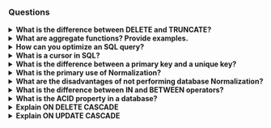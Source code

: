### Questions

<details>
<summary><b>What is the difference between DELETE and TRUNCATE?</b></summary>
<p>
The delete statement removes single or multiple rows from an existing table depending on the specified condition.
DELETE statement is used to delete a row from a table.
 
The truncate command deletes the whole contents of an existing table without the table itself. It pserves the table structure or schema.
TRUNCATE statement is used to remove all the rows from a table.
</p>
</details>

<details>
<summary><b>What are aggregate functions? Provide examples.</b></summary>
<p>
  "Aggregate functions are
 SQL functions that perform a calculation on a set of values and return a single value. These functions are commonly used to summarize data, such as calculating totals, averages, counts, etc. Aggregate functions are often used with the GROUP BY clause in SQL to group rows that share a property.
ex--COUNT(),SUM()"
</p>
</details>

<details>
<summary><b>How can you optimize an SQL query?</b></summary>
<p>
  "Avoid SELECT * (Use Specific Columns)
Use Joins Instead of Subqueries
Use EXISTS Instead of IN for Subqueries
"
</p>
</details>

<details>
<summary><b>What is a cursor in SQL?</b></summary>
<p>
  "A cursor in SQL is a database object used to retrieve, manipulate, and navigate through a result set one row at a time. Cursors are particularly useful when you need to process individual rows returned by a query, especially in cases where a more procedural approach is required, like performing row-by-row operations.
"
</p>
</details>

<details>
<summary><b>What is the difference between a primary key and a unique key?</b></summary>
<p>
  "The primary key and unique key both are essential constraints of the SQL. The main difference among them is that the primary key identifies each record in the table. In contrast, the unique key pvents duplicate entries in a column except for a NULL value. The following comparison chart explains it more clearly:
 
Unique, can be null, table can have multiple unique atributes
"
</p>
</details>

<details>
<summary><b>What is the primary use of Normalization?</b></summary>
<p>
  "Normalization is mainly used to add, delete or modify a field that can be made in a single table. The primary use of Normalization is to remove redundancy and remove the insert, delete and update distractions. Normalization breaks the table into small partitions and then links them using different relationships to avoid the chances of redundancy.
"
</p>
</details>

<details>
<summary><b>What are the disadvantages of not performing database Normalization?</b></summary>
<p>
  "The occurrence of redundant terms in the database causes the waste of space in the disk.
 
Due to redundant terms, inconsistency may also occur. If any change is made in the data of one table but not made in the same data of another table, then inconsistency will occur. This inconsistency will lead to the maintenance problem and effects the ACID properties as well.
"
</p>
</details>

<details>
<summary><b>What is the difference between IN and BETWEEN operators?</b></summary>
<p>
  "The occurrence of redundant terms in the database causes the waste of space in the disk.
 
Due to redundant terms, inconsistency may also occur. If any change is made in the data of one table but not made in the same data of another table, then inconsistency will occur. This inconsistency will lead to the maintenance problem and effects the ACID properties as well."
</p>
</details>

<details>
<summary><b>What is the ACID property in a database?</b></summary>
<p>
  "The ACID properties are meant for the transaction that goes through a different group of tasks. A transaction is a single logical order of data. It provides properties to maintain consistency before and after the transaction in a database. It also ensures that the data transactions are processed reliably in a database system.
 
The ACID property is an acronym for Atomicity, Consistency, Isolation, and Durability.
 
Atomicity: It ensures that all statements or operations within the transaction unit must be executed successfully. If one part of the transaction fails, the entire transaction fails, and the database state is left unchanged. Its main features are COMMIT, ROLLBACK, and AUTO-COMMIT.
 
Consistency: This property ensures that the data must meet all validation rules. In simple words, we can say that the database changes state only when a transaction will be committed successfully. It also protects data from crashes.
 
Isolation: This property guarantees that the concurrent property of execution in the transaction unit must be operated independently. It also ensures that statements are transparent to each other. The main goal of providing isolation is to control concurrency in a database.
 
Durability: This property guarantees that once a transaction has been committed, it persists permanently even if the system crashes, power loss, or failed.
"
</p>
</details>

<details>
<summary><b>Explain ON DELETE CASCADE</b></summary>
<p>
  "ON DELETE CASCADE is an option that you can set on a foreign key constraint in a relational database. It defines the behavior that should occur when a row in the parent table (the table containing the primary key) is deleted.
 
CREATE TABLE orders (
order_id INT PRIMARY KEY,
customer_id INT,
FOREIGN KEY (customer_id) REFERENCES customers(customer_id)
ON DELETE CASCADE
);"
</p>
</details>

<details>
<summary><b>Explain ON UPDATE CASCADE</b></summary>
<p>
  ON UPDATE CASCADE is another option you can set on a foreign key constraint. It defines the behavior that should occur when a row in the parent table is updated
</p>
</details>

